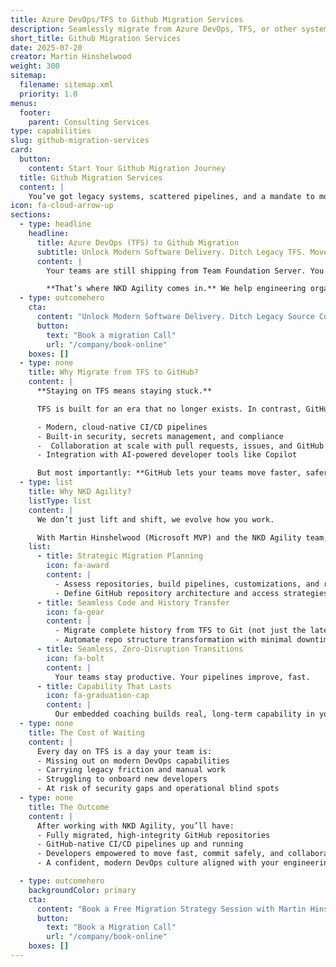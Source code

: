```yaml
---
title: Azure DevOps/TFS to Github Migration Services
description: Seamlessly migrate from Azure DevOps, TFS, or other systems to GitHub. Modernise your software delivery.
short_title: Github Migration Services
date: 2025-07-20
creator: Martin Hinshelwood
weight: 300
sitemap:
  filename: sitemap.xml
  priority: 1.0
menus:
  footer:
    parent: Consulting Services
type: capabilities
slug: github-migration-services
card:
  button:
    content: Start Your Github Migration Journey
  title: Github Migration Services
  content: |
    You’ve got legacy systems, scattered pipelines, and a mandate to modernize.
icon: fa-cloud-arrow-up
sections:
  - type: headline
    headline:
      title: Azure DevOps (TFS) to Github Migration
      subtitle: Unlock Modern Software Delivery. Ditch Legacy TFS. Move with Confidence.
      content: |
        Your teams are still shipping from Team Foundation Server. You know it’s slowing you down. But the migration to GitHub feels risky, code history, permissions, workflows, integrations… it’s a lot.

        **That’s where NKD Agility comes in.** We help engineering organizations migrate from TFS (or Azure DevOps Server) to GitHub with **clarity, control, and zero guesswork**, so you can future-proof your development pipeline without disrupting delivery.
  - type: outcomehero
    cta:
      content: "Unlock Modern Software Delivery. Ditch Legacy Source Control. Move with Confidence. **Let's Talk.**"
      button:
        text: "Book a migration Call"
        url: "/company/book-online"
    boxes: []
  - type: none
    title: Why Migrate from TFS to GitHub?
    content: |
      **Staying on TFS means staying stuck.**

      TFS is built for an era that no longer exists. In contrast, GitHub offers:

      - Modern, cloud-native CI/CD pipelines
      - Built-in security, secrets management, and compliance
      -  Collaboration at scale with pull requests, issues, and GitHub Actions
      - Integration with AI-powered developer tools like Copilot

      But most importantly: **GitHub lets your teams move faster, safer, and smarter.**
  - type: list
    title: Why NKD Agility?
    listType: list
    content: |
      We don’t just lift and shift, we evolve how you work.

      With Martin Hinshelwood (Microsoft MVP) and the NKD Agility team, you get a **battle-tested, end-to-end migration approach:**
    list:
      - title: Strategic Migration Planning
        icon: fa-award
        content: |
          - Assess repositories, build pipelines, customizations, and risks
          - Define GitHub repository architecture and access strategies
      - title: Seamless Code and History Transfer
        icon: fa-gear
        content: |
          - Migrate complete history from TFS to Git (not just the latest version)
          - Automate repo structure transformation with minimal downtime
      - title: Seamless, Zero-Disruption Transitions
        icon: fa-bolt
        content: |
          Your teams stay productive. Your pipelines improve, fast.
      - title: Capability That Lasts
        icon: fa-graduation-cap
        content: |
          Our embedded coaching builds real, long-term capability in your organisation.
  - type: none
    title: The Cost of Waiting
    content: |
      Every day on TFS is a day your team is:
      - Missing out on modern DevOps capabilities
      - Carrying legacy friction and manual work
      - Struggling to onboard new developers
      - At risk of security gaps and operational blind spots
  - type: none
    title: The Outcome
    content: |
      After working with NKD Agility, you’ll have:
      - Fully migrated, high-integrity GitHub repositories
      - GitHub-native CI/CD pipelines up and running
      - Developers empowered to move fast, commit safely, and collaborate effectively
      - A confident, modern DevOps culture aligned with your engineering strategy

  - type: outcomehero
    backgroundColor: primary
    cta:
      content: "Book a Free Migration Strategy Session with Martin Hinshelwood **Let’s talk.**"
      button:
        text: "Book a Migration Call"
        url: "/company/book-online"
    boxes: []
---
```


